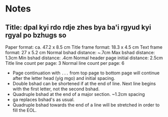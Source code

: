 Notes
=====

Title: dpal kyi rdo rdje zhes bya ba'i rgyud kyi rgyal po bzhugs so
-------------------------------------------------------------------

Paper format: ca. 47.2 x 8.5 cm
Title frame format: 18.3 x 4.5 cm
Text frame format: 27 x 5.2 cm
Normal bshad distance: ~.7cm
Max bshad distance: 1.3cm
Min bshad distance: .4cm
Normal header page initial distance: 2.5cm
Title line count per page: 3
Normal line count per page: 6


* Page continuation with `...` from top page to bottom page will continue after the letter head (yig mgo) and initial spacing.
* Double bshad can be shortened if at the end of line. Next line begins with the first letter, not the second bshad.
* Quadruple bshad at the end of a major section. ~1.2cm spacing
* ga replaces bshad's as usual.
* Quadruple bshad towards the end of a line will be stretched in order to fill the EOL.


